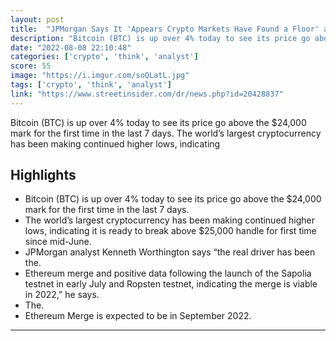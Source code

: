 ```yaml
---
layout: post
title:  "JPMorgan Says It 'Appears Crypto Markets Have Found a Floor' as Bitcoin Crosses $24k"
description: "Bitcoin (BTC) is up over 4% today to see its price go above the $24,000 mark for the first time in the last 7 days. The world’s largest cryptocurrency has been making continued higher lows, indicating"
date: "2022-08-08 22:10:48"
categories: ['crypto', 'think', 'analyst']
score: 55
image: "https://i.imgur.com/soQLatL.jpg"
tags: ['crypto', 'think', 'analyst']
link: "https://www.streetinsider.com/dr/news.php?id=20428837"
---
```


Bitcoin (BTC) is up over 4% today to see its price go above the $24,000 mark for the first time in the last 7 days. The world’s largest cryptocurrency has been making continued higher lows, indicating

## Highlights

- Bitcoin (BTC) is up over 4% today to see its price go above the $24,000 mark for the first time in the last 7 days.
- The world’s largest cryptocurrency has been making continued higher lows, indicating it is ready to break above $25,000 handle for first time since mid-June.
- JPMorgan analyst Kenneth Worthington says “the real driver has been the.
- Ethereum merge and positive data following the launch of the Sapolia testnet in early July and Ropsten testnet, indicating the merge is viable in 2022,” he says.
- The.
- Ethereum Merge is expected to be in September 2022.

---
